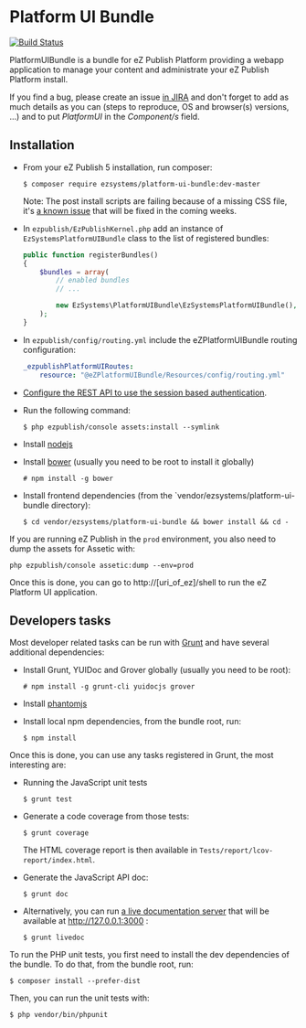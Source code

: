 # Platform UI Bundle

[![Build Status](https://travis-ci.org/ezsystems/PlatformUIBundle.svg?branch=master)](https://travis-ci.org/ezsystems/PlatformUIBundle)

PlatformUIBundle is a bundle for eZ Publish Platform providing a webapp
application to manage your content and administrate your eZ Publish Platform
install.

If you find a bug, please create an issue [in JIRA](https://jira.ez.no/) and
don't forget to add as much details as you can (steps to reproduce, OS and
browser(s) versions, ...) and to put *PlatformUI* in the *Component/s* field.

## Installation

* From your eZ Publish 5 installation, run composer:

  ```
  $ composer require ezsystems/platform-ui-bundle:dev-master
  ```
  Note: The post install scripts are failing because of a missing CSS file, it's
  [a known issue](https://jira.ez.no/browse/EZP-23128) that will be fixed in the
  coming weeks.

* In `ezpublish/EzPublishKernel.php` add an instance of
  `EzSystemsPlatformUIBundle` class to the list of registered bundles:

  ```php
  public function registerBundles()
  {
      $bundles = array(
          // enabled bundles
          // ...

          new EzSystems\PlatformUIBundle\EzSystemsPlatformUIBundle(),
      );
  }
  ```

* In `ezpublish/config/routing.yml` include the eZPlatformUIBundle routing
  configuration:

  ```yml
  _ezpublishPlatformUIRoutes:
      resource: "@eZPlatformUIBundle/Resources/config/routing.yml"
  ```
* [Configure the REST API to use the session based authentication](https://doc.ez.no/display/EZP/REST+API+Authentication).
* Run the following command:

  ```
  $ php ezpublish/console assets:install --symlink
  ```
* Install [nodejs](http://nodejs.org/)
* Install [bower](http://bower.io/) (usually you need to be root to install it
  globally)

  ```
  # npm install -g bower
  ```
* Install frontend dependencies (from the `vendor/ezsystems/platform-ui-bundle directory):

  ```
  $ cd vendor/ezsystems/platform-ui-bundle && bower install && cd -
  ```

If you are running eZ Publish in the `prod` environment, you also need to dump
the assets for Assetic with:

```
php ezpublish/console assetic:dump --env=prod
```

Once this is done, you can go to http://[uri\_of\_ez]/shell to run the eZ Platform
UI application.

## Developers tasks

Most developer related tasks can be run with [Grunt](http://gruntjs.com/) and
have several additional dependencies:

* Install Grunt, YUIDoc and Grover globally (usually you need to be root):

  ```
  # npm install -g grunt-cli yuidocjs grover
  ```
* Install [phantomjs](http://phantomjs.org)
* Install local npm dependencies, from the bundle root, run:

  ```
  $ npm install
  ```

Once this is done, you can use any tasks registered in Grunt, the most
interesting are:

* Running the JavaScript unit tests

  ```
  $ grunt test
  ```
* Generate a code coverage from those tests:

  ```
  $ grunt coverage
  ```
  The HTML coverage report is then available in `Tests/report/lcov-report/index.html`.
* Generate the JavaScript API doc:

  ```
  $ grunt doc
  ```
* Alternatively, you can run [a live documentation
  server](http://yui.github.io/yuidoc/args/index.html#server) that will be
  available at http://127.0.0.1:3000 :

  ```
  $ grunt livedoc
  ```

To run the PHP unit tests, you first need to install the dev dependencies of the
bundle. To do that, from the bundle root, run:

```
$ composer install --prefer-dist
```

Then, you can run the unit tests with:

```
$ php vendor/bin/phpunit
```
